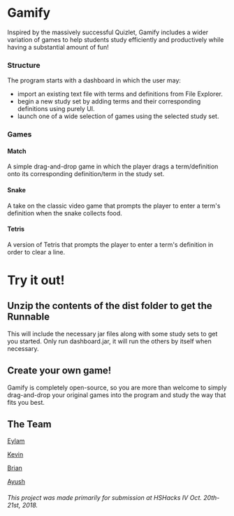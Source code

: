 # Gamify
Inspired by the massively successful Quizlet, Gamify includes a wider variation of games to help students study efficiently and productively while having a substantial amount of fun!

### Structure
The program starts with a dashboard in which the user may:
 - import an existing text file with terms and definitions from File Explorer.
 - begin a new study set by adding terms and their corresponding definitions using purely UI.
 - launch one of a wide selection of games using the selected study set.
 ### Games
 #### Match
 A simple drag-and-drop game in which the player drags a term/definition onto its corresponding definition/term in the study set.
 #### Snake
 A take on the classic video game that prompts the player to enter a term's definition when the snake collects food.
 #### Tetris
 A version of Tetris that prompts the player to enter a term's definition in order to clear a line.

# Try it out!
## Unzip the contents of the dist folder to get the Runnable
This will include the necessary jar files along with some study sets to get you started. Only run dashboard.jar, it will run the others by itself when necessary.
## Create your own game!
Gamify is completely open-source, so you are more than welcome to simply drag-and-drop your original games into the program and study the way that fits you best.

## The Team
[Eylam](https://github.com/EylamTagor)

[Kevin](https://github.com/digitaldisarray)

[Brian](https://github.com/BrianLa0616)

[Ayush](https://github.com/AyushSatyavarpu)

###### This project was made primarily for submission at HSHacks IV Oct. 20th-21st, 2018.
